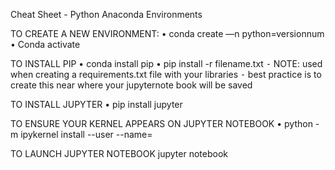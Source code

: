Cheat Sheet - Python Anaconda Environments

TO CREATE A NEW ENVIRONMENT:
	•	conda create —n <insertname> python=versionnum
	•	Conda activate <insertname>

TO INSTALL PIP
	•	conda install pip
	•	pip install -r filename.txt 
	⁃	NOTE: used when creating a requirements.txt file with your libraries
	⁃	best practice is to create this near where your jupyternote book will be saved

TO INSTALL JUPYTER
	•	pip install jupyter

TO ENSURE YOUR KERNEL APPEARS ON JUPYTER NOTEBOOK
	•	python -m ipykernel install --user --name=<insertname>

TO LAUNCH JUPYTER NOTEBOOK
jupyter notebook
 
